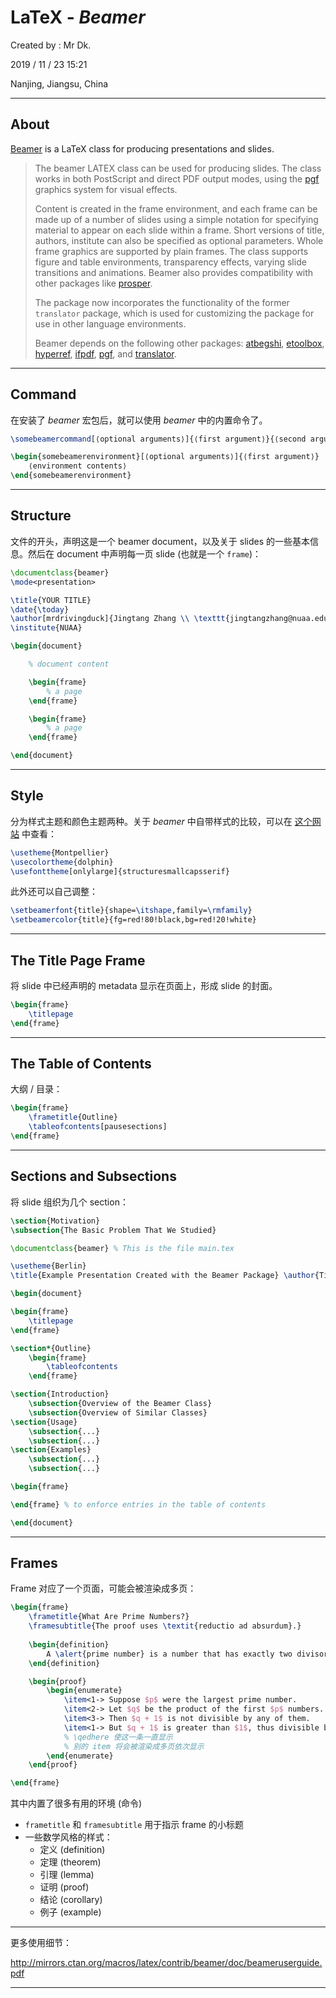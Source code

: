 # LaTeX - *Beamer*

Created by : Mr Dk.

2019 / 11 / 23 15:21

Nanjing, Jiangsu, China

---

## About

[Beamer](https://github.com/josephwright/beamer) is a LaTeX class for producing presentations and slides.

> The beamer LATEX class can be used for producing slides. The class works in both PostScript and direct PDF output modes, using the [pgf](https://ctan.org/pkg/pgf) graphics system for visual effects.
>
> Content is created in the frame environment, and each frame can be made up of a number of slides using a simple notation for specifying material to appear on each slide within a frame. Short versions of title, authors, institute can also be specified as optional parameters. Whole frame graphics are supported by plain frames. The class supports figure and table environments, transparency effects, varying slide transitions and animations. Beamer also provides compatibility with other packages like [prosper](https://ctan.org/pkg/prosper).
>
> The package now incorporates the functionality of the former `translator` package, which is used for customizing the package for use in other language environments.
>
> Beamer depends on the following other packages: [atbegshi](https://ctan.org/pkg/atbegshi), [etoolbox](https://ctan.org/pkg/etoolbox), [hyperref](https://ctan.org/pkg/hyperref), [ifpdf](https://ctan.org/pkg/ifpdf), [pgf](https://ctan.org/pkg/pgf), and [translator](https://ctan.org/pkg/translator).

---

## Command

在安装了 *beamer* 宏包后，就可以使用 *beamer* 中的内置命令了。

```tex
\somebeamercommand[⟨optional arguments⟩]{⟨first argument⟩}{⟨second argument⟩}
```

```tex
\begin{somebeamerenvironment}[⟨optional arguments⟩]{⟨first argument⟩}
    ⟨environment contents⟩
\end{somebeamerenvironment}
```

---

## Structure

文件的开头，声明这是一个 beamer document，以及关于 slides 的一些基本信息。然后在 document 中声明每一页 slide (也就是一个 `frame`)：

```tex
\documentclass{beamer}
\mode<presentation> 

\title{YOUR TITLE}
\date{\today}
\author[mrdrivingduck]{Jingtang Zhang \\ \texttt{jingtangzhang@nuaa.edu.cn}}
\institute{NUAA}

\begin{document}

    % document content

    \begin{frame}
        % a page
    \end{frame}

    \begin{frame}
        % a page
    \end{frame}

\end{document}
```

---

## Style

分为样式主题和颜色主题两种。关于 *beamer* 中自带样式的比较，可以在 [这个网站](https://hartwork.org/beamer-theme-matrix/) 中查看：

```tex
\usetheme{Montpellier}
\usecolortheme{dolphin}
\usefonttheme[onlylarge]{structuresmallcapsserif}
```

此外还可以自己调整：

```tex
\setbeamerfont{title}{shape=\itshape,family=\rmfamily}
\setbeamercolor{title}{fg=red!80!black,bg=red!20!white}
```

---

## The Title Page Frame

将 slide 中已经声明的 metadata 显示在页面上，形成 slide 的封面。

```tex
\begin{frame}
    \titlepage
\end{frame}
```

---

## The Table of Contents

大纲 / 目录：

```tex
\begin{frame}
    \frametitle{Outline}
    \tableofcontents[pausesections]
\end{frame}
```

---

## Sections and Subsections

将 slide 组织为几个 section：

```tex
\section{Motivation}
\subsection{The Basic Problem That We Studied}
```

```tex
\documentclass{beamer} % This is the file main.tex

\usetheme{Berlin}
\title{Example Presentation Created with the Beamer Package} \author{Till Tantau} \date{\today}

\begin{document}

\begin{frame}
    \titlepage
\end{frame}

\section*{Outline}
    \begin{frame}
        \tableofcontents
    \end{frame}

\section{Introduction}
    \subsection{Overview of the Beamer Class}
    \subsection{Overview of Similar Classes}
\section{Usage}
    \subsection{...}
    \subsection{...}
\section{Examples}
    \subsection{...}
    \subsection{...}

\begin{frame}

\end{frame} % to enforce entries in the table of contents

\end{document} 
```

---

## Frames

Frame 对应了一个页面，可能会被渲染成多页：

```tex
\begin{frame}
    \frametitle{What Are Prime Numbers?}
    \framesubtitle{The proof uses \textit{reductio ad absurdum}.}
    
    \begin{definition}
        A \alert{prime number} is a number that has exactly two divisors.
    \end{definition}

    \begin{proof}
        \begin{enumerate}
            \item<1-> Suppose $p$ were the largest prime number.
            \item<2-> Let $q$ be the product of the first $p$ numbers.
            \item<3-> Then $q + 1$ is not divisible by any of them.
            \item<1-> But $q + 1$ is greater than $1$, thus divisible by some prime number not in the first $p$ numbers.\qedhere
            % \qedhere 使这一条一直显示
            % 别的 item 将会被渲染成多页依次显示
        \end{enumerate}
    \end{proof}

\end{frame}
```

其中内置了很多有用的环境 (命令)

* `frametitle` 和 `framesubtitle` 用于指示 frame 的小标题
* 一些数学风格的样式：
    * 定义 (definition)
    * 定理 (theorem)
    * 引理 (lemma)
    * 证明 (proof)
    * 结论 (corollary)
    * 例子 (example)

---

更多使用细节：

http://mirrors.ctan.org/macros/latex/contrib/beamer/doc/beameruserguide.pdf

---

